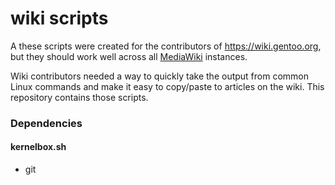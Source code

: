 # wiki scripts

A these scripts were created for the contributors of https://wiki.gentoo.org, but they should work well across all [MediaWiki](https://www.mediawiki.org/wiki/MediaWiki) instances.

Wiki contributors needed a way to quickly take the output from common Linux commands and make it easy to copy/paste to articles on the wiki. This repository contains those scripts.

### Dependencies

#### kernelbox.sh

* git

